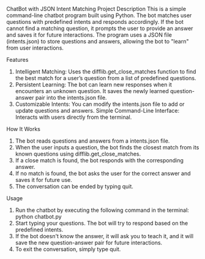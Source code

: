 ChatBot with JSON Intent Matching
Project Description
This is a simple command-line chatbot program built using Python. The bot matches user questions with predefined intents and responds accordingly. If the bot cannot find a matching question, it prompts the user to provide an answer and saves it for future interactions. The program uses a JSON file (intents.json) to store questions and answers, allowing the bot to "learn" from user interactions.

Features
1. Intelligent Matching: Uses the difflib.get_close_matches function to find the best match for a user’s question from a list of predefined questions.
2. Persistent Learning: The bot can learn new responses when it encounters an unknown question. It saves the newly learned question-answer pair into the intents.json file.
3. Customizable Intents: You can modify the intents.json file to add or update questions and answers.
Simple Command-Line Interface: Interacts with users directly from the terminal.

How It Works
1. The bot reads questions and answers from a intents.json file.
2. When the user inputs a question, the bot finds the closest match from its known questions using difflib.get_close_matches.
3. If a close match is found, the bot responds with the corresponding answer.
4. If no match is found, the bot asks the user for the correct answer and saves it for future use.
5. The conversation can be ended by typing quit.

Usage
1. Run the chatbot by executing the following command in the terminal:
   python chatbot.py
2. Start typing your questions. The bot will try to respond based on the predefined intents.
3. If the bot doesn't know the answer, it will ask you to teach it, and it will save the new question-answer pair for future interactions.
4. To exit the conversation, simply type quit.
